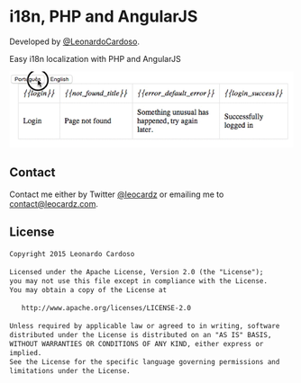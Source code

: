 i18n, PHP and AngularJS
===

Developed by <a href='https://github.com/LeonardoCardoso' target='_blank'>@LeonardoCardoso</a>. 

Easy i18n localization with PHP and AngularJS

![Gameplay](https://github.com/LeonardoCardoso/i18n-PHP-Angularjs/blob/master/assets/gif.gif?raw=true)

## Contact
Contact me either by Twitter [@leocardz](https://twitter.com/leocardz) or emailing me to [contact@leocardz.com](mailto:contact@leocardz.com).


## License

    Copyright 2015 Leonardo Cardoso

    Licensed under the Apache License, Version 2.0 (the "License");
    you may not use this file except in compliance with the License.
    You may obtain a copy of the License at

       http://www.apache.org/licenses/LICENSE-2.0

    Unless required by applicable law or agreed to in writing, software
    distributed under the License is distributed on an "AS IS" BASIS,
    WITHOUT WARRANTIES OR CONDITIONS OF ANY KIND, either express or implied.
    See the License for the specific language governing permissions and
    limitations under the License.
